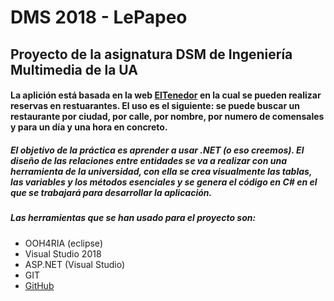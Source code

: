 # DMS 2018 - LePapeo

## Proyecto de la asignatura DSM de Ingeniería Multimedia de la UA

#### La aplición está basada en la web [ElTenedor](https://www.eltenedor.es/) en la cual se pueden realizar reservas en restuarantes. El uso es el siguiente: se puede buscar un restaurante por ciudad, por calle, por nombre, por numero de comensales y para un día y una hora en concreto.

##### El objetivo de la práctica es aprender a usar .NET (o eso creemos). El diseño de las relaciones entre entidades se va a realizar con una herramienta de la universidad, con ella se crea visualmente las tablas, las variables y los métodos esenciales y se genera el código en C# en el que se trabajará para desarrollar la aplicación.

##### Las herramientas que se han usado para el proyecto son:
* OOH4RIA (eclipse)
* Visual Studio 2018
* ASP.NET (Visual Studio)
* GIT
* [GitHub](https://github.com/)

